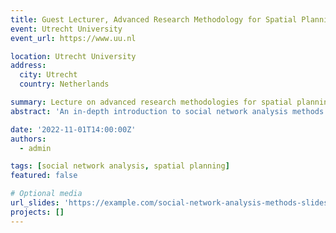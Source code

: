 ```yaml
---
title: Guest Lecturer, Advanced Research Methodology for Spatial Planning (GEO4-3120)
event: Utrecht University
event_url: https://www.uu.nl

location: Utrecht University
address:
  city: Utrecht
  country: Netherlands

summary: Lecture on advanced research methodologies for spatial planning.
abstract: 'An in-depth introduction to social network analysis methods and their applications in spatial planning research.'

date: '2022-11-01T14:00:00Z'
authors:
  - admin

tags: [social network analysis, spatial planning]
featured: false

# Optional media
url_slides: 'https://example.com/social-network-analysis-methods-slides.pdf'
projects: []
---
```

